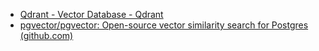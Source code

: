 - [Qdrant - Vector Database - Qdrant](https://qdrant.tech/)
- [pgvector/pgvector: Open-source vector similarity search for Postgres (github.com)](https://github.com/pgvector/pgvector)